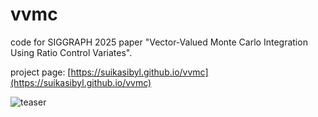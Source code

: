 # vvmc

code for SIGGRAPH 2025 paper "Vector-Valued Monte Carlo Integration Using Ratio Control Variates".

project page: [https://suikasibyl.github.io/vvmc](https://suikasibyl.github.io/vvmc)

![](https://suikasibyl.github.io/files/vvmc/teaser.webp "teaser")
